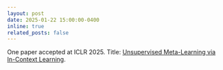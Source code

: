 ```yaml
---
layout: post
date: 2025-01-22 15:00:00-0400
inline: true
related_posts: false
---
```


One paper accepted at ICLR 2025. Title: <a href="https://openreview.net/forum?id=Jprs1v2wPA">Unsupervised Meta-Learning via In-Context Learning</a>.
